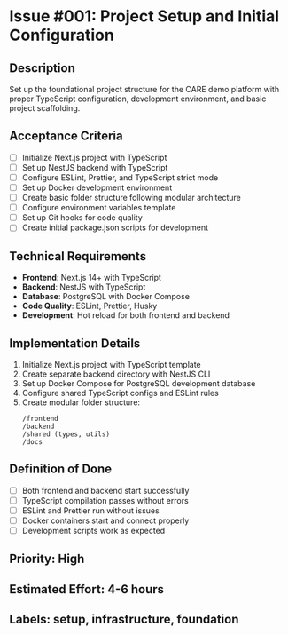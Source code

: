 # Issue #001: Project Setup and Initial Configuration

## Description
Set up the foundational project structure for the CARE demo platform with proper TypeScript configuration, development environment, and basic project scaffolding.

## Acceptance Criteria
- [ ] Initialize Next.js project with TypeScript
- [ ] Set up NestJS backend with TypeScript
- [ ] Configure ESLint, Prettier, and TypeScript strict mode
- [ ] Set up Docker development environment
- [ ] Create basic folder structure following modular architecture
- [ ] Configure environment variables template
- [ ] Set up Git hooks for code quality
- [ ] Create initial package.json scripts for development

## Technical Requirements
- **Frontend**: Next.js 14+ with TypeScript
- **Backend**: NestJS with TypeScript
- **Database**: PostgreSQL with Docker Compose
- **Code Quality**: ESLint, Prettier, Husky
- **Development**: Hot reload for both frontend and backend

## Implementation Details
1. Initialize Next.js project with TypeScript template
2. Create separate backend directory with NestJS CLI
3. Set up Docker Compose for PostgreSQL development database
4. Configure shared TypeScript configs and ESLint rules
5. Create modular folder structure:
   ```
   /frontend
   /backend
   /shared (types, utils)
   /docs
   ```

## Definition of Done
- [ ] Both frontend and backend start successfully
- [ ] TypeScript compilation passes without errors
- [ ] ESLint and Prettier run without issues
- [ ] Docker containers start and connect properly
- [ ] Development scripts work as expected

## Priority: High
## Estimated Effort: 4-6 hours
## Labels: setup, infrastructure, foundation
